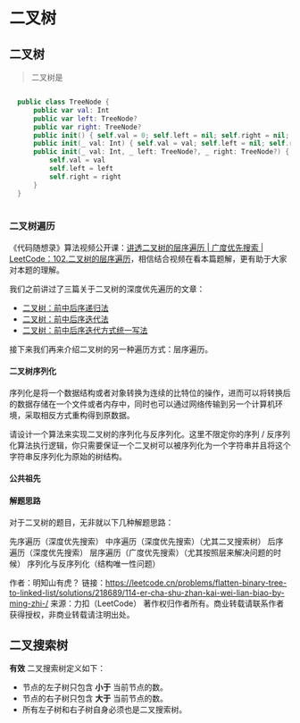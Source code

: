 

# 二叉树

## 二叉树

> 二叉树是

```swift

  public class TreeNode {
      public var val: Int
      public var left: TreeNode?
      public var right: TreeNode?
      public init() { self.val = 0; self.left = nil; self.right = nil; }
      public init(_ val: Int) { self.val = val; self.left = nil; self.right = nil; }
      public init(_ val: Int, _ left: TreeNode?, _ right: TreeNode?) {
          self.val = val
          self.left = left
          self.right = right
      }
  }
 
```

### 二叉树遍历

《代码随想录》算法视频公开课：[讲透二叉树的层序遍历 | 广度优先搜索 | LeetCode：102.二叉树的层序遍历](https://leetcode.cn/link/?target=https%3A%2F%2Fwww.bilibili.com%2Fvideo%2FBV1GY4y1u7b2)，相信结合视频在看本篇题解，更有助于大家对本题的理解。

我们之前讲过了三篇关于二叉树的深度优先遍历的文章：

- [二叉树：前中后序递归法](https://leetcode.cn/link/?target=https%3A%2F%2Fprogrammercarl.com%2F二叉树的递归遍历.html)
- [二叉树：前中后序迭代法](https://leetcode.cn/link/?target=https%3A%2F%2Fprogrammercarl.com%2F二叉树的迭代遍历.html)
- [二叉树：前中后序迭代方式统一写法](https://leetcode.cn/link/?target=https%3A%2F%2Fprogrammercarl.com%2F二叉树的统一迭代法.html)

接下来我们再来介绍二叉树的另一种遍历方式：层序遍历。



#### 二叉树序列化

序列化是将一个数据结构或者对象转换为连续的比特位的操作，进而可以将转换后的数据存储在一个文件或者内存中，同时也可以通过网络传输到另一个计算机环境，采取相反方式重构得到原数据。

请设计一个算法来实现二叉树的序列化与反序列化。这里不限定你的序列 / 反序列化算法执行逻辑，你只需要保证一个二叉树可以被序列化为一个字符串并且将这个字符串反序列化为原始的树结构。



#### 公共祖先



#### 解题思路

对于二叉树的题目，无非就以下几种解题思路：

先序遍历（深度优先搜索）
中序遍历（深度优先搜索）（尤其二叉搜索树）
后序遍历（深度优先搜索）
层序遍历（广度优先搜索）（尤其按照层来解决问题的时候）
序列化与反序列化（结构唯一性问题）



作者：明知山有虎？
链接：https://leetcode.cn/problems/flatten-binary-tree-to-linked-list/solutions/218689/114-er-cha-shu-zhan-kai-wei-lian-biao-by-ming-zhi-/
来源：力扣（LeetCode）
著作权归作者所有。商业转载请联系作者获得授权，非商业转载请注明出处。



## 二叉搜索树

**有效** 二叉搜索树定义如下：

- 节点的左子树只包含 **小于** 当前节点的数。
- 节点的右子树只包含 **大于** 当前节点的数。
- 所有左子树和右子树自身必须也是二叉搜索树。